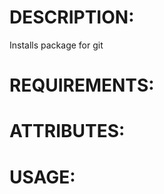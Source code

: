 DESCRIPTION:
============
Installs package for git

REQUIREMENTS:
=============

ATTRIBUTES:
===========

USAGE:
======
